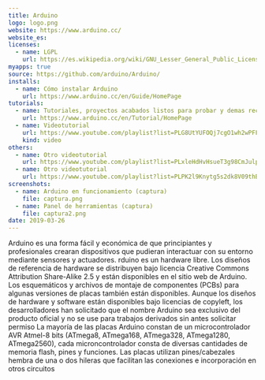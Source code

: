 ```yaml
---
title: Arduino
logo: logo.png
website: https://www.arduino.cc/
website_es: 
licenses:
  - name: LGPL
    url: https://es.wikipedia.org/wiki/GNU_Lesser_General_Public_License
myapps: true
source: https://github.com/arduino/Arduino/
installs:
  - name: Cómo instalar Arduino
    url: https://www.arduino.cc/en/Guide/HomePage
tutorials:
  - name: Tutoriales, proyectos acabados listos para probar y demas recursos oficiales.
    url: https://www.arduino.cc/en/Tutorial/HomePage
  - name: Videotutorial
    url: https://www.youtube.com/playlist?list=PLG8UtYUFOQj7cgO1wh2wPFF1pobyURI3_
    kind: video
others:
  - name: Otro videotutorial
    url: https://www.youtube.com/playlist?list=PLxleHdHvHsueT3g98CmJulpApgiydwRfD
  - name: Otro videotutorial
    url: https://www.youtube.com/playlist?list=PLPK2l9Knytg5s2dk8V09thBmNl2g5pRSr
screenshots:
  - name: Arduino en funcionamiento (captura)
    file: captura.png
  - name: Panel de herramientas (captura)
    file: captura2.png
date: 2019-03-26
---
```


Arduino es una forma fácil y económica de que principiantes y profesionales crearan dispositivos que pudieran interactuar con su entorno mediante sensores y actuadores.
rduino es un hardware libre. Los diseños de referencia de hardware se distribuyen bajo licencia Creative Commons Attribution Share-Alike 2.5 y están disponibles en el sitio web de Arduino. Los esquemáticos y archivos de montaje de componentes (PCBs) para algunas versiones de placas también están disponibles.
Aunque los diseños de hardware y software están disponibles bajo licencias de copyleft, los desarrolladores han solicitado que el nombre Arduino sea exclusivo del producto oficial y no se use para trabajos derivados sin antes solicitar permiso
La mayoría de las placas Arduino constan de un microcontrolador AVR Atmel-8 bits (ATmega8, ATmega168, ATmega328, ATmega1280, ATmega2560), cada microncontrolador consta de diversas cantidades de memoria flash, pines y funciones. Las placas utilizan pines/cabezales hembra de una o dos hileras que facilitan las conexiones e incorporación en otros circuitos
